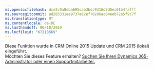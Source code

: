 ```yaml
---
ms.openlocfilehash: dce2c9a0eba695cab3bdc9316d7d5ec61b4fafff
ms.sourcegitcommit: ad203331ee9737e82ef70206ac04eeb72a5f9c7f
ms.translationtype: MT
ms.contentlocale: de-DE
ms.lasthandoff: 06/18/2019
ms.locfileid: "67213569"
---
```

Diese Funktion wurde in CRM Online 2015 Update und CRM 2015 (lokal) eingeführt.   
 Möchten Sie dieses Feature erhalten? [Suchen Sie Ihren Dynamics 365-Administrator oder einen Supportmitarbeiter.](../basics/find-administrator-support.md)
